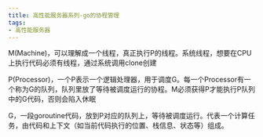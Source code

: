 ```yaml
---
title: 高性能服务器系列-go的协程管理
tags: 
- 高性能服务器
---
```


M(Machine)，可以理解成一个线程，真正执行P的线程。系统线程，想要在CPU上执行代码必须有线程，通过系统调用clone创建

P(Processor)，一个P表示一个逻辑处理器，用于调度G。每一个Processor有一个称为G的队列，队列里放了等待被调度运行的协程。M必须获得P才能执行P队列中的G代码，否则会陷入休眠

G，一段goroutine代码，放到P对应的队列上，等待被调度运行。代表一个计算任务，由代码和上下文（如当前代码执行的位置、栈信息、状态等）组成。
